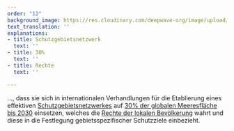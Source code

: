 ```yaml
---
order: "12"
background_image: https://res.cloudinary.com/deepwave-org/image/upload/v1645631599/Meeresoffensive/Ocean_From_Space_Nasa-unsplash_z0znzq.jpg
text_translation: ''
explanations:
- title: Schutzgebietsnetzwerk
  text: ''
- title: 30%
  text: ''
- title: Rechte
  text: ''

---
```

…, dass sie sich in internationalen Verhandlungen für die Etablierung eines effektiven [Schutzgebietsnetzwerkes](# "Schutzgebietsnetzwerk") auf [30% der globalen Meeresfläche bis 2030](# "30%") einsetzen, welches die [Rechte der lokalen Bevölkerung](# "Rechte") wahrt und diese in die Festlegung gebietsspezifischer Schutzziele einbezieht.